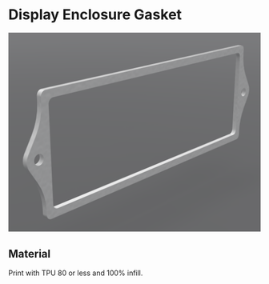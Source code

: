# Display Enclosure Gasket

![Display Enclosure Gasket](../images/enclosure_display_gasket.png)

## Material

Print with TPU 80 or less and 100% infill.